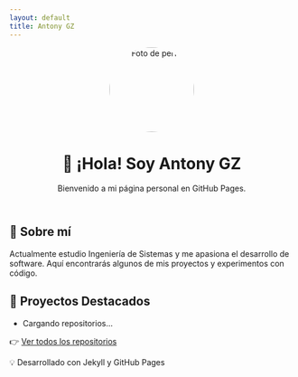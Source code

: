 ```yaml
---
layout: default
title: Antony GZ
---
```


<header>
    <img src="https://github.com/AntonyGZ.png" alt="Foto de perfil" width="150" style="border-radius: 50%;">
    <h1>👋 ¡Hola! Soy Antony GZ</h1>
    <p>Bienvenido a mi página personal en GitHub Pages.</p>
</header>

<section>
    <h2>📌 Sobre mí</h2>
    <p>Actualmente estudio Ingeniería de Sistemas y me apasiona el desarrollo de software. Aquí encontrarás algunos de mis proyectos y experimentos con código.</p>
</section>

<section>
    <h2>🚀 Proyectos Destacados</h2>
    <ul id="repos-list">
        <li>Cargando repositorios...</li>
    </ul>
    <p>👉 <a href="https://github.com/AntonyGZ?tab=repositories">Ver todos los repositorios</a></p>
</section>

<footer>
    <p>💡 Desarrollado con Jekyll y GitHub Pages</p>
</footer>

<script>
    async function loadRepos() {
        const response = await fetch('https://api.github.com/users/AntonyGZ/repos');
        const repos = await response.json();
        const reposList = document.getElementById('repos-list');
        reposList.innerHTML = '';

        repos.slice(0, 5).forEach(repo => {
            const li = document.createElement('li');
            li.innerHTML = `<a href="${repo.html_url}" target="_blank">${repo.name}</a>`;
            reposList.appendChild(li);
        });
    }
    loadRepos();
</script>
